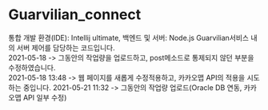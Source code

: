 # Guarvilian_connect
통합 개발 환경(IDE): Intellij ultimate, 백엔드 및 서버: Node.js
Guarvilian서비스 내의 서버 제어를 담당하는 코드입니다.</br>
2021-05-18 -> 그동안의 작업량을 업로드하고, post메소드로 통제되지 않던 부분을 수정하였습니다.</br>
2021-05-18 13:48 -> 웹 페이지를 새롭게 수정적용하고, 카카오맵 API의 적용을 시도하는 중입니다. 
2021-05-21 11:32 -> 그동안의 작업량 업로드(Oracle DB 연동, 카카오맵 API 일부 수정) 
